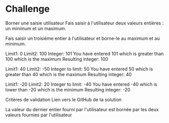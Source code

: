 # Challenge
Borner une saisie utilisateur
Fais saisir à l'utilisateur deux valeurs entières : un minimum et un maximum.

Fais saisir un troisième entier à l'utilisateur et borne-le au maximum et au minimum.

Limit1: 0
Limit2: 100
Integer: 101
You have entered 101 which is greater than 100 which is the maximum
Resulting integer: 100

Limit1: 40
Limit2: -50
Integer to limit:  50
You have entered 50 which is greater than 40 which is the maximum
Resulting integer: 40

Limit1: -20
Limit2: 20
Integer to limit: -40
You have entered -40 which is lower than -20 which is the minimum
Resulting integer: -20

Critères de validation
Lien vers le GitHub de ta solution

La valeur du dernier entier fourni par l'utilisateur est bornée par les deux valeurs fournies par l'utilisateur

